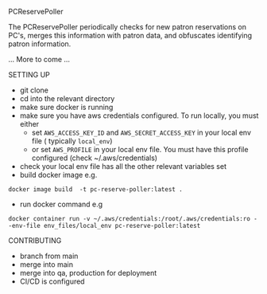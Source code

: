 PCReservePoller

The PCReservePoller periodically checks for new patron reservations on PC's, merges this information with patron data,
and obfuscates identifying patron information.

... More to come ...

SETTING UP

- git clone
- cd into the relevant directory
- make sure docker is running
- make sure you have aws credentials configured. To run locally, you must either
  - set `AWS_ACCESS_KEY_ID` and `AWS_SECRET_ACCESS_KEY` in your local env file ( typically `local_env`)
  - or set `AWS_PROFILE` in your local env file. You must have this profile configured (check ~/.aws/credentials)
- check your local env file has all the other relevant variables set
- build docker image e.g.
```
docker image build  -t pc-reserve-poller:latest .
```

- run docker command e.g
```
docker container run -v ~/.aws/credentials:/root/.aws/credentials:ro --env-file env_files/local_env pc-reserve-poller:latest
```

CONTRIBUTING

- branch from main
- merge into main
- merge into qa, production for deployment
- CI/CD is configured
